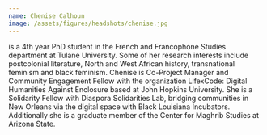 ```yaml
---
name: Chenise Calhoun
image: /assets/figures/headshots/chenise.jpg
---
```


is a 4th year PhD student in the French and Francophone Studies department at Tulane University. Some of her research interests include postcolonial literature, North and West African history, transnational feminism and black feminism. Chenise is Co-Project Manager and Community Engagement Fellow with the organization LifexCode: Digital Humanities Against Enclosure based at John Hopkins University. She is a Solidarity Fellow with Diaspora Solidarities Lab, bridging communities in New Orleans via the digital space with Black Louisiana Incubators. Additionally she is a graduate member of the Center for Maghrib Studies at Arizona State.
